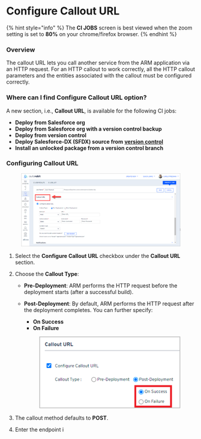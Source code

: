 # Configure Callout URL

{% hint style="info" %}
The **CI JOBS** screen is best viewed when the zoom setting is set to **80%** on your chrome/firefox browser.
{% endhint %}

### Overview <a href="#overview" id="overview"></a>

The callout URL lets you call another service from the ARM application via an HTTP request. For an HTTP callout to work correctly, all the HTTP callout parameters and the entities associated with the callout must be configured correctly.

### Where can I find Configure Callout URL option? <a href="#where-can-i-find-configure-callout-url-option" id="where-can-i-find-configure-callout-url-option"></a>

A new section, i.e., **Callout URL**, is available for the following CI jobs:

- **Deploy from Salesforce org**
- **Deploy from Salesforce org with a version control backup**
- **Deploy from version control**
- **Deploy Salesforce-DX (SFDX) source from** [**version control**](https://www.autorabit.com/blog/8-benefits-of-version-control-in-salesforce-development/)
- **Install an unlocked package from a version control branch**

### Configuring Callout URL <a href="#configuring-callout-url" id="configuring-callout-url"></a>

<figure><img src="../../../../.gitbook/assets/image (1190).png" alt=""></figure>

1. Select the **Configure Callout URL** checkbox under the **Callout URL** section.
2. Choose the **Callout Type**:
   - **Pre-Deployment**: ARM performs the HTTP request before the deployment starts (after a successful build).
   - **Post-Deployment**: By default, ARM performs the HTTP request after the deployment completes. You can further specify:
     - **On Success**
     - **On Failure**

     <figure><img src="../../../../.gitbook/assets/image (1191).png" alt=""></figure>

3. The callout method defaults to **POST**.
4. Enter the endpoint i
